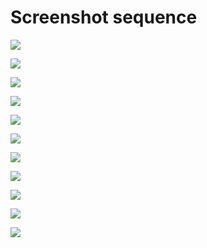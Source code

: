 # Screenshot sequence

![](VirtualBox_ubuntu-desktop-18_29_03_2018_09_10_34.png)

![](VirtualBox_ubuntu-desktop-18_29_03_2018_09_11_38.png)

![](VirtualBox_ubuntu-desktop-18_29_03_2018_09_12_45.png)

![](VirtualBox_ubuntu-desktop-18_29_03_2018_09_12_56.png)

![](VirtualBox_ubuntu-desktop-18_29_03_2018_09_13_11.png)

![](VirtualBox_ubuntu-desktop-18_29_03_2018_09_14_04.png)

![](VirtualBox_ubuntu-desktop-18_29_03_2018_09_19_43.png)

![](VirtualBox_ubuntu-desktop-18_29_03_2018_09_22_35.png)

![](VirtualBox_ubuntu-desktop-18_29_03_2018_09_30_24.png)

![](VirtualBox_ubuntu-desktop-18_29_03_2018_09_30_38.png)

![](VirtualBox_ubuntu-desktop-18_29_03_2018_09_31_42.png)
